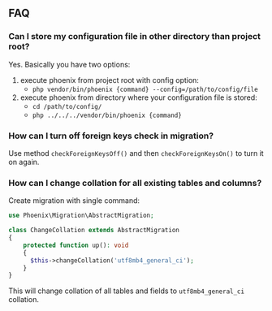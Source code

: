 ## FAQ

### Can I store my configuration file in other directory than project root?
Yes. Basically you have two options:
1. execute phoenix from project root with config option:
    - `php vendor/bin/phoenix {command} --config=/path/to/config/file`
2. execute phoenix from directory where your configuration file is stored:
    - `cd /path/to/config/`
    - `php ../../../vendor/bin/phoenix {command}`

### How can I turn off foreign keys check in migration?
Use method `checkForeignKeysOff()` and then `checkForeignKeysOn()` to turn it on again.

### How can I change collation for all existing tables and columns?
Create migration with single command:
```php
use Phoenix\Migration\AbstractMigration;

class ChangeCollation extends AbstractMigration
{
    protected function up(): void
    {
      $this->changeCollation('utf8mb4_general_ci');
    }
}
```
This will change collation of all tables and fields to `utf8mb4_general_ci` collation.

